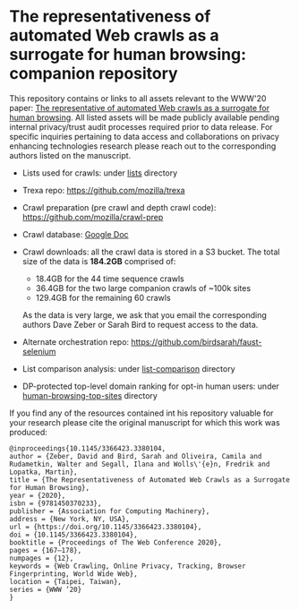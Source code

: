 # The representativeness of automated Web crawls as a surrogate for human browsing: companion repository

This repository contains or links to all assets relevant to the WWW'20 paper: [The representative of automated Web crawls as a surrogate for human browsing](https://dl.acm.org/doi/abs/10.1145/3366423.3380104). All listed assets will be made publicly available pending internal privacy/trust audit processes required prior to data release. For specific inquiries pertaining to data access and collaborations on privacy enhancing technologies research please reach out to the corresponding authors listed on the manuscript.

* Lists used for crawls: under [lists](./lists/) directory
* Trexa repo: https://github.com/mozilla/trexa
* Crawl preparation (pre crawl and depth crawl code): https://github.com/mozilla/crawl-prep
* Crawl database: [Google Doc](https://docs.google.com/spreadsheets/d/1HlocB39Ujaw2JH4Nm_0lXFqQ6GcQjJ7ONHHLFq-NReI/)
* Crawl downloads: all the crawl data is stored in a S3 bucket. The total size of the data is __184.2GB__ comprised of:
    + 18.4GB for the 44 time sequence crawls
    + 36.4GB for the two large companion crawls of ~100k sites
    + 129.4GB for the remaining 60 crawls

    As the data is very large, we ask that you email the corresponding authors Dave Zeber or Sarah Bird to request access to the data.
* Alternate orchestration repo: https://github.com/birdsarah/faust-selenium
* List comparison analysis: under [list-comparison](./list-comparison/top-site-list-comparison.ipynb) directory
* DP-protected top-level domain ranking for opt-in human users: under [human-browsing-top-sites](./human-browsing-top-sites/top_dp_domains_human_browsing.csv) directory

If you find any of the resources contained int his repository valuable for your research please cite the original manuscript for which this work was produced:

```
@inproceedings{10.1145/3366423.3380104,
author = {Zeber, David and Bird, Sarah and Oliveira, Camila and Rudametkin, Walter and Segall, Ilana and Wolls\'{e}n, Fredrik and Lopatka, Martin},
title = {The Representativeness of Automated Web Crawls as a Surrogate for Human Browsing},
year = {2020},
isbn = {9781450370233},
publisher = {Association for Computing Machinery},
address = {New York, NY, USA},
url = {https://doi.org/10.1145/3366423.3380104},
doi = {10.1145/3366423.3380104},
booktitle = {Proceedings of The Web Conference 2020},
pages = {167–178},
numpages = {12},
keywords = {Web Crawling, Online Privacy, Tracking, Browser Fingerprinting, World Wide Web},
location = {Taipei, Taiwan},
series = {WWW ’20}
}
```
